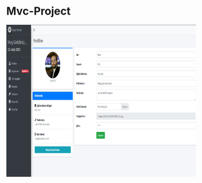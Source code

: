 # Mvc-Project


  <img src="https://github.com/ilkayGl/Mvc-Project/blob/master/PresentationLayerUI/SS/1.png" alt="" border="0" width="500" height="400">

